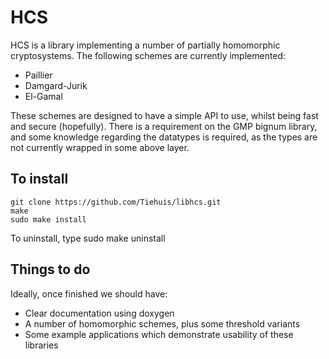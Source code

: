 # HCS #

HCS is a library implementing a number of partially homomorphic
cryptosystems. The following schemes are currently implemented:

* Paillier
* Damgard-Jurik
* El-Gamal

These schemes are designed to have a simple API to use, whilst being
fast and secure (hopefully). There is a requirement on the GMP bignum
library, and some knowledge regarding the datatypes is required, as
the types are not currently wrapped in some above layer.

## To install
    git clone https://github.com/Tiehuis/libhcs.git
    make
    sudo make install

To uninstall, type
    sudo make uninstall

## Things to do

Ideally, once finished we should have:

* Clear documentation using doxygen
* A number of homomorphic schemes, plus some threshold variants
* Some example applications which demonstrate usability of these libraries
